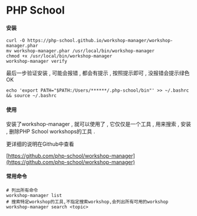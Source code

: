 # PHP School

#### 安装

```
curl -O https://php-school.github.io/workshop-manager/workshop-manager.phar
mv workshop-manager.phar /usr/local/bin/workshop-manager
chmod +x /usr/local/bin/workshop-manager
workshop-manager verify
```

最后一步验证安装 , 可能会报错 , 都会有提示 , 按照提示即可 , 没报错会提示绿色OK

```
echo 'export PATH="$PATH:/Users/******/.php-school/bin"' >> ~/.bashrc && source ~/.bashrc
```

#### 使用

安装了workshop-manager , 就可以使用了 , 它仅仅是一个工具 , 用来搜索 , 安装 , 删除PHP School workshops的工具 .

更详细的说明在Github中查看

[https://github.com/php-school/workshop-manager](https://github.com/php-school/workshop-manager)

#### 常用命令

```
# 列出所有命令
workshop-manager list
# 搜索特定workshop的工具,不指定搜索workshop,会列出所有可用的workshop
workshop-manager search <topic>
```




